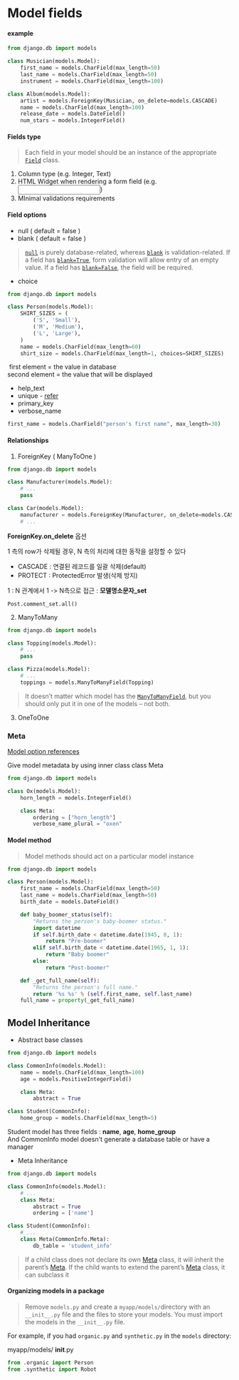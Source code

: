 # Model fields

#### example

~~~python
from django.db import models

class Musician(models.Model):
    first_name = models.CharField(max_length=50)
    last_name = models.CharField(max_length=50)
    instrument = models.CharField(max_length=100)

class Album(models.Model):
    artist = models.ForeignKey(Musician, on_delete=models.CASCADE)
    name = models.CharField(max_length=100)
    release_date = models.DateField()
    num_stars = models.IntegerField()
~~~



#### Fields type

> Each field in your model should be an instance of the appropriate [`Field`](https://docs.djangoproject.com/en/1.10/ref/models/fields/#django.db.models.Field) class.

1. Column type (e.g. Integer, Text)
2. HTML Widget when rendering a form field (e.g. <input type="text">)
3. MInimal validations requirements





#### Field options

* null ( default = false )
* blank ( default = false )

>  [`null`](https://docs.djangoproject.com/en/1.10/ref/models/fields/#django.db.models.Field.null) is purely database-related, whereas [`blank`](https://docs.djangoproject.com/en/1.10/ref/models/fields/#django.db.models.Field.blank) is validation-related. If a field has [`blank=True`](https://docs.djangoproject.com/en/1.10/ref/models/fields/#django.db.models.Field.blank), form validation will allow entry of an empty value. If a field has [`blank=False`](https://docs.djangoproject.com/en/1.10/ref/models/fields/#django.db.models.Field.blank), the field will be required.

* choice

~~~python
from django.db import models

class Person(models.Model):
    SHIRT_SIZES = (
        ('S', 'Small'),
        ('M', 'Medium'),
        ('L', 'Large'),
    )
    name = models.CharField(max_length=60)
    shirt_size = models.CharField(max_length=1, choices=SHIRT_SIZES)
~~~

​	first element = the value in database  
​	second element = the value that will be displayed

* help_text
* unique - [refer](https://docs.djangoproject.com/en/1.10/ref/models/fields/#common-model-field-options)
* primary_key
* verbose_name

~~~python
first_name = models.CharField("person's first name", max_length=30)
~~~





#### Relationships

1.  ForeignKey ( ManyToOne )

~~~python
from django.db import models

class Manufacturer(models.Model):
    # ...
    pass

class Car(models.Model):
    manufacturer = models.ForeignKey(Manufacturer, on_delete=models.CASCADE)
    # ...
~~~

**ForeignKey.on_delete** 옵션

1 측의 row가 삭제될 경우, N 측의 처리에 대한 동작을 설정할 수 있다

* CASCADE : 연결된 레코드를 일괄 삭제(default)
* PROTECT : ProtectedError 발생(삭제 방지)

1 : N 관계에서 1 -> N측으로 접근 : **모델명소문자_set**

~~~django
Post.comment_set.all()
~~~



2. ManyToMany

~~~python
from django.db import models

class Topping(models.Model):
    # ...
    pass

class Pizza(models.Model):
    # ...
    toppings = models.ManyToManyField(Topping)
~~~

> It doesn’t matter which model has the [`ManyToManyField`](https://docs.djangoproject.com/en/1.10/ref/models/fields/#django.db.models.ManyToManyField), but you should only put it in one of the models – not both.

3. OneToOne







### Meta

[Model option references](https://docs.djangoproject.com/en/1.10/ref/models/options/)

Give model metadata by using inner class class Meta

~~~python
from django.db import models

class Ox(models.Model):
    horn_length = models.IntegerField()

    class Meta:
        ordering = ["horn_length"]
        verbose_name_plural = "oxen"
~~~





#### Model method

> Model methods should act on a particular model instance

~~~python
from django.db import models

class Person(models.Model):
    first_name = models.CharField(max_length=50)
    last_name = models.CharField(max_length=50)
    birth_date = models.DateField()

    def baby_boomer_status(self):
        "Returns the person's baby-boomer status."
        import datetime
        if self.birth_date < datetime.date(1945, 8, 1):
            return "Pre-boomer"
        elif self.birth_date < datetime.date(1965, 1, 1):
            return "Baby boomer"
        else:
            return "Post-boomer"

    def _get_full_name(self):
        "Returns the person's full name."
        return '%s %s' % (self.first_name, self.last_name)
    full_name = property(_get_full_name)
~~~





## Model Inheritance

* Abstract base classes

~~~python
from django.db import models

class CommonInfo(models.Model):
    name = models.CharField(max_length=100)
    age = models.PositiveIntegerField()

    class Meta:
        abstract = True

class Student(CommonInfo):
    home_group = models.CharField(max_length=5)
~~~

Student model has three fields : **name**, **age**, **home_group**  
And CommonInfo model doesn't generate a database table or have a manager



* Meta Inheritance

~~~python
from django.db import models

class CommonInfo(models.Model):
    # ...
    class Meta:
        abstract = True
        ordering = ['name']

class Student(CommonInfo):
    # ...
    class Meta(CommonInfo.Meta):
        db_table = 'student_info'
~~~

> If a child class does not declare its own [Meta](https://docs.djangoproject.com/en/1.10/topics/db/models/#meta-options) class, it will inherit the parent’s [Meta](https://docs.djangoproject.com/en/1.10/topics/db/models/#meta-options). If the child wants to extend the parent’s [Meta](https://docs.djangoproject.com/en/1.10/topics/db/models/#meta-options) class, it can subclass it

 



#### Organizing models in a package

> Remove `models.py` and create a `myapp/models/`directory with an `__init__.py` file and the files to store your models. You must import the models in the `__init__.py` file.



For example, if you had `organic.py` and `synthetic.py` in the `models` directory:

myapp/models/ ____init____.py

~~~python
from .organic import Person
from .synthetic import Robot
~~~

